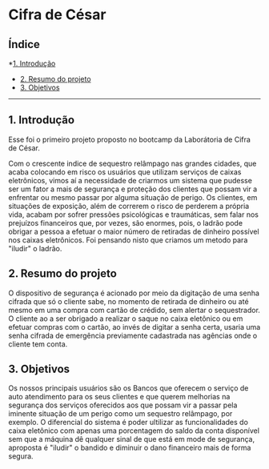 # Cifra de César

## Índice

*[1. Introdução](#1-introdução)
* [2. Resumo do projeto](#2-resumo-do-projeto)
* [3. Objetivos](#3-objetivos)

***

## 1. Introdução

Esse foi o primeiro projeto proposto no bootcamp da Laborátoria de Cifra de César.

Com o crescente indice de sequestro relâmpago nas grandes cidades, que acaba colocando em risco os usuários que utilizam serviços de caixas eletrônicos, vimos aí a necessidade de criarmos um sistema que pudesse ser um fator a mais de segurança e proteção dos clientes que possam vir a enfrentar ou mesmo passar por alguma situação de perigo.
Os clientes, em situações de exposição, além de correrem o risco de perderem a própria vida, acabam por sofrer pressões psicológicas e traumáticas, sem falar nos prejuízos financeiros que, por vezes, são enormes, pois, o ladrão pode obrigar a pessoa a efetuar o maior número de retiradas de  dinheiro possível nos caixas eletrônicos. Foi pensando nisto que criamos um metodo para "iludir" o ladrão. 

## 2. Resumo do projeto

O dispositivo de segurança é acionado por meio da digitação de uma senha cifrada que só o cliente sabe, no momento de retirada de dinheiro ou até mesmo em uma compra com cartão de crédido, sem alertar o sequestrador. O cliente ao a ser obrigado a realizar o saque no caixa eletônico ou em efetuar compras com o cartão, ao invés de digitar a senha certa, usaria uma senha cifrada de emergência previamente cadastrada nas agências onde o cliente tem conta.

## 3. Objetivos

Os nossos principais usuários são os Bancos que oferecem o serviço de auto atendimento para os seus clientes e que querem melhorias na segurança dos serviços oferecidos aos que possam vir a passar pela iminente situação de um perigo como um sequestro relâmpago, por exemplo.
O diferencial do sistema é poder ultilizar as funcionalidades do caixa eletônico com apenas uma porcentagem do saldo da conta disponível sem que a máquina dê qualquer sinal de que está em mode de segurança, aproposta é "iludir" o bandido e diminuir o dano financeiro mais de forma segura.
